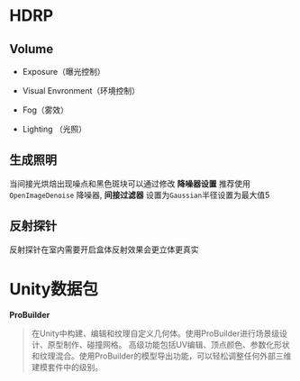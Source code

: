 # HDRP

## Volume
+ Exposure（曝光控制）

+ Visual Envronment（环境控制）

+ Fog（雾效）

+ Lighting （光照）


## 生成照明
当间接光烘焙出现噪点和黑色斑块可以通过修改 **降噪器设置** 推荐使用`OpenImageDenoise` 降噪器, **间接过滤器** 设置为`Gaussian`半径设置为最大值5

## 反射探针
反射探针在室内需要开启盒体反射效果会更立体更真实



# Unity数据包

**ProBuilder**
>在Unity中构建、编辑和纹理自定义几何体。使用ProBuilder进行场景级设计、原型制作、碰撞网格。
高级功能包括UV编辑、顶点颜色、参数化形状和纹理混合。使用ProBuilder的模型导出功能，可以轻松调整任何外部三维建模套件中的级别。